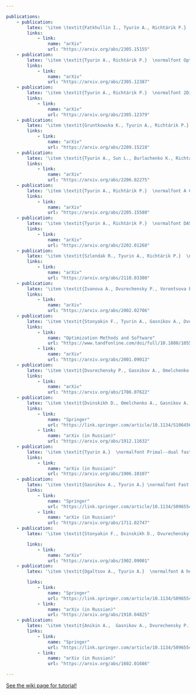 ```yaml
---

publications:
    - publication:
        latex: '\item \textit{Fatkhullin I., Tyurin A., Richtárik P.}  \normalfont Momentum Provably Improves Error Feedback! // In Advances in Neural Information Processing Systems 37 (NeurIPS 2023)'
        links:
            - link: 
                name: "arXiv"
                url: "https://arxiv.org/abs/2305.15155"
    - publication:
        latex: '\item \textit{Tyurin A., Richtárik P.}  \normalfont Optimal Time Complexities of Parallel Stochastic Optimization Methods Under a Fixed Computation Model // In Advances in Neural Information Processing Systems 37 (NeurIPS 2023)'
        links:
            - link: 
                name: "arXiv"
                url: "https://arxiv.org/abs/2305.12387"
    - publication:
        latex: '\item \textit{Tyurin A., Richtárik P.}  \normalfont 2Direction: Theoretically Faster Distributed Training with Bidirectional Communication Compression // In Advances in Neural Information Processing Systems 37 (NeurIPS 2023)'
        links:
            - link: 
                name: "arXiv"
                url: "https://arxiv.org/abs/2305.12379"
    - publication:
        latex: '\item \textit{Gruntkowska K., Tyurin A., Richtárik P.}  \normalfont EF21-P and Friends: Improved Theoretical Communication Complexity for Distributed Optimization with Bidirectional Compression // In International Conference on Machine Learning. 2023. (ICML 2023)'
        links:
            - link: 
                name: "arXiv"
                url: "https://arxiv.org/abs/2209.15218"
    - publication:
        latex: '\item \textit{Tyurin A., Sun L., Burlachenko K., Richtárik P.}  \normalfont Sharper Rates and Flexible Framework for Nonconvex SGD with Client and Data Sampling // Transactions on Machine Learning Research. 2023. (TMLR 2023)'
        links:
            - link: 
                name: "arXiv"
                url: "https://arxiv.org/abs/2206.02275"
    - publication:
        latex: '\item \textit{Tyurin A., Richtárik P.}  \normalfont A Computation and Communication Efficient Method for Distributed Nonconvex Problems in the Partial Participation Setting // In Advances in Neural Information Processing Systems 37 (NeurIPS 2023)'
        links:
            - link: 
                name: "arXiv"
                url: "https://arxiv.org/abs/2205.15580"
    - publication:
        latex: '\item \textit{Tyurin A., Richtárik P.}  \normalfont DASHA: Distributed nonconvex optimization with communication compression, optimal oracle complexity, and no client synchronization // In International Conference on Learning Representations. 2023. (ICLR 2023) (notable-top-\25%)'
        links:
            - link: 
                name: "arXiv"
                url: "https://arxiv.org/abs/2202.01268"
    - publication:
        latex: '\item \textit{Szlendak R., Tyurin A., Richtárik P.}  \normalfont Permutation Compressors for Provably Faster Distributed Nonconvex Optimization // In International Conference on Learning Representations. 2022. (ICLR 2022)'
        links:
            - link: 
                name: "arXiv"
                url: "https://arxiv.org/abs/2110.03300"
    - publication:
        latex: '\item \textit{Ivanova A., Dvurechensky P., Vorontsova E., Pasechnyuk D., Gasnikov A., Dvinskikh D., Tyurin A.}  \normalfont Oracle complexity separation in convex optimization // Journal of Optimization Theory and Applications. 2022.'
        links:
            - link: 
                name: "arXiv"
                url: "https://arxiv.org/abs/2002.02706"
    - publication:
        latex: '\item \textit{Stonyakin F., Tyurin A., Gasnikov A., Dvurechensky P., Agafonov A., Dvinskikh D., Alkousa M., Pasechnyuk D., Artamonov S., Piskunova V.}  \normalfont Inexact model: a framework for optimization and variational inequalities // Optimization Methods and Software. 2021. P. 1-47.'
        links:
            - link: 
                name: "Optimization Methods and Software"
                url: "https://www.tandfonline.com/doi/full/10.1080/10556788.2021.1924714"
            - link: 
                name: "arXiv"
                url: "https://arxiv.org/abs/2001.09013"
    - publication:
        latex: '\item \textit{Dvurechensky P., Gasnikov A., Omelchenko A., Tyurin A.}  \normalfont A stable alternative to Sinkhorn’s algorithm for regularized optimal transport // Lecture Notes in Computer Science. 2020. V. 12095. P. 406-423.'
        links:
            - link: 
                name: "arXiv"
                url: "https://arxiv.org/abs/1706.07622"
    - publication:
        latex: '\item \textit{Dvinskikh D., Omelchenko A., Gasnikov A., Tyurin A.} \normalfont Accelerated gradient sliding for minimizing the sum of functions // Doklady Mathematics. 2020. V. 101. N. 3. P. 244-246.'
        links:
            - link: 
                name: "Springer"
                url: "https://link.springer.com/article/10.1134/S1064562420030084"
            - link: 
                name: "arXiv (in Russian)"
                url: "https://arxiv.org/abs/1912.11632"
    - publication:
        latex: '\item \textit{Tyurin A.}  \normalfont Primal--dual fast gradient method with a model // Computer Research and Modeling. 2020. V. 12, N. 2. P. 263--274. (in russian)'
        links:
            - link: 
                name: "arXiv (in Russian)"
                url: "https://arxiv.org/abs/1906.10107"
    - publication:
        latex: '\item \textit{Gasnikov A., Tyurin A.} \normalfont Fast gradient descent for convex minimization problems with an oracle producing a (delta, L)-model of function at the requested point   // Computational Mathematics and Mathematical Physics. 2019. V. 59. N. 7. P. 1085--1097. (main co-author; alphabetical order).'
        links:
            - link: 
                name: "Springer"
                url: "https://link.springer.com/article/10.1134/S0965542519070078"
            - link: 
                name: "arXiv (in Russian)"
                url: "https://arxiv.org/abs/1711.02747"
    - publication:
        latex: '\item \textit{Stonyakin F., Dvinskikh D., Dvurechensky P., Kroshnin A., Kuznetsova O., Agafonov A., Gasnikov A., Tyurin A., Uribe C., Pasechnyuk D., Artamonov S.} \normalfont Gradient methods for problems with inexact model of the objective // Lecture Notes in Computer Science. 2019. V. 11548. P. 97--114.'

        links:
            - link: 
                name: "arXiv"
                url: "https://arxiv.org/abs/1902.09001"
    - publication:
        latex: '\item \textit{Ogaltsov A., Tyurin A.}  \normalfont A heuristic adaptive fast gradient method in stochastic optimization problems // Computational Mathematics and Mathematical Physics. 2019. V. 60. N. 7. P. 1108--1115 (main co-author, alphabetical order).'

        links:
            - link: 
                name: "Springer"
                url: "https://link.springer.com/article/10.1134/S0965542520070088"
            - link: 
                name: "arXiv (in Russian)"
                url: "https://arxiv.org/abs/1910.04825"
    - publication:
        latex: '\item \textit{Anikin A.,  Gasnikov A., Dvurechensky P., Tyurin A., Chernov A.} \normalfont Dual approaches to the minimization of strongly convex functionals with a simple structure under affine constraints // Computational Mathematics and Mathematical Physics. 2017. V. 57. N. 8. P. 1262--1276.'
        links:
            - link: 
                name: "Springer"
                url: "https://link.springer.com/article/10.1134/S0965542517080048"
            - link: 
                name: "arXiv (in Russian)"
                url: "https://arxiv.org/abs/1602.01686"

---
```



[See the wiki page for tutorial!](https://github.com/hadisinaee/avicenna/wiki)